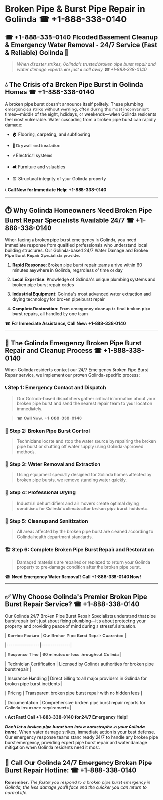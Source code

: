 # Broken Pipe & Burst Pipe Repair in Golinda ☎ +1-888-338-0140  
## ☎ +1-888-338-0140 Flooded Basement Cleanup & Emergency Water Removal - 24/7 Service (Fast & Reliable) Golinda 🚨  

> *When disaster strikes, Golinda's trusted broken pipe burst repair and water damage experts are just a call away ☎ +1-888-338-0140*  

## 💧 The Crisis of a Broken Pipe Burst in Golinda Homes ☎ +1-888-338-0140  

A broken pipe burst doesn't announce itself politely. These plumbing emergencies strike without warning, often during the most inconvenient times—middle of the night, holidays, or weekends—when Golinda residents feel most vulnerable. Water cascading from a broken pipe burst can rapidly damage:  

* 🏠 Flooring, carpeting, and subflooring  
* 🧱 Drywall and insulation  
* ⚡ Electrical systems  
* 🛋️ Furniture and valuables  
* 🏗️ Structural integrity of your Golinda property  

📞 **Call Now for Immediate Help: +1-888-338-0140**  

---  

## ⏱️ Why Golinda Homeowners Need Broken Pipe Burst Repair Specialists Available 24/7 ☎ +1-888-338-0140  

When facing a broken pipe burst emergency in Golinda, you need immediate response from qualified professionals who understand local building structures. Our Golinda-based 24/7 Water Damage and Broken Pipe Burst Repair Specialists provide:  

1. **Rapid Response**: Broken pipe burst repair teams arrive within 60 minutes anywhere in Golinda, regardless of time or day  
2. **Local Expertise**: Knowledge of Golinda's unique plumbing systems and broken pipe burst repair codes  
3. **Industrial Equipment**: Golinda's most advanced water extraction and drying technology for broken pipe burst repair  
4. **Complete Restoration**: From emergency cleanup to final broken pipe burst repairs, all handled by one team  

☎ **For Immediate Assistance, Call Now: +1-888-338-0140**  

---  

## 🔧 The Golinda Emergency Broken Pipe Burst Repair and Cleanup Process ☎ +1-888-338-0140  

When Golinda residents contact our 24/7 Emergency Broken Pipe Burst Repair service, we implement our proven Golinda-specific process:  

### 📞 Step 1: Emergency Contact and Dispatch  
> Our Golinda-based dispatchers gather critical information about your broken pipe burst and send the nearest repair team to your location immediately.  
> ☎ **Call Now: +1-888-338-0140**  

### 🚿 Step 2: Broken Pipe Burst Control  
> Technicians locate and stop the water source by repairing the broken pipe burst or shutting off water supply using Golinda-approved methods.  

### 🌊 Step 3: Water Removal and Extraction  
> Using equipment specially designed for Golinda homes affected by broken pipe bursts, we remove standing water quickly.  

### 💨 Step 4: Professional Drying  
> Industrial dehumidifiers and air movers create optimal drying conditions for Golinda's climate after broken pipe burst incidents.  

### 🧼 Step 5: Cleanup and Sanitization  
> All areas affected by the broken pipe burst are cleaned according to Golinda health department standards.  

### 🏗️ Step 6: Complete Broken Pipe Burst Repair and Restoration  
> Damaged materials are repaired or replaced to return your Golinda property to pre-damage condition after the broken pipe burst.  

☎ **Need Emergency Water Removal? Call +1-888-338-0140 Now!**  

---  

## ✅ Why Choose Golinda's Premier Broken Pipe Burst Repair Service? ☎ +1-888-338-0140  

Our Golinda 24/7 Broken Pipe Burst Repair Specialists understand that pipe burst repair isn't just about fixing plumbing—it's about protecting your property and providing peace of mind during a stressful situation.  

| Service Feature | Our Broken Pipe Burst Repair Guarantee |  
|-----------------|---------------|  
| Response Time | 60 minutes or less throughout Golinda |  
| Technician Certification | Licensed by Golinda authorities for broken pipe burst repair |  
| Insurance Handling | Direct billing to all major providers in Golinda for broken pipe burst incidents |  
| Pricing | Transparent broken pipe burst repair with no hidden fees |  
| Documentation | Comprehensive broken pipe burst repair reports for Golinda insurance requirements |  

📞 **Act Fast! Call +1-888-338-0140 for 24/7 Emergency Help!**  

***Don't let a broken pipe burst turn into a catastrophe in your Golinda home.*** When water damage strikes, immediate action is your best defense. Our emergency response teams stand ready 24/7 to handle any broken pipe burst emergency, providing expert pipe burst repair and water damage mitigation when Golinda residents need it most.  

## 📱 Call Our Golinda 24/7 Emergency Broken Pipe Burst Repair Hotline: ☎ +1-888-338-0140  

**Remember**: *The faster you respond to a broken pipe burst emergency in Golinda, the less damage you'll face and the quicker you can return to normal life.*